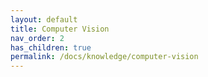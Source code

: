 ```yaml
---
layout: default
title: Computer Vision
nav_order: 2
has_children: true
permalink: /docs/knowledge/computer-vision
---
```

